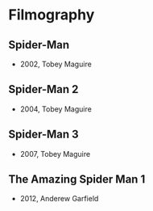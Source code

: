# Filmography

## Spider-Man

- 2002, Tobey Maguire

## Spider-Man 2

- 2004, Tobey Maguire

## Spider-Man 3

- 2007, Tobey Maguire

## The Amazing Spider Man 1

- 2012, Anderew Garfield
